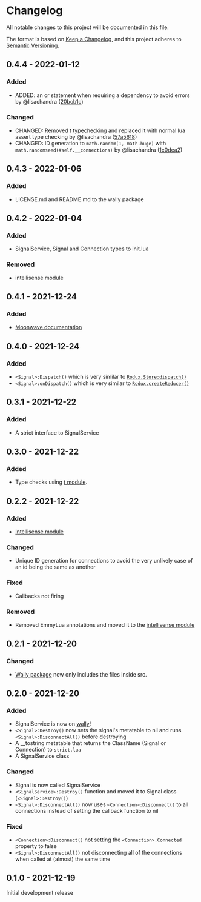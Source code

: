 # Changelog
All notable changes to this project will be documented in this file.

The format is based on [Keep a Changelog](https://keepachangelog.com/en/1.0.0/),
and this project adheres to [Semantic Versioning](https://semver.org/spec/v2.0.0.html). 

## 0.4.4 - 2022-01-12
### Added

- ADDED: an or statement when requiring a dependency to avoid errors by @lisachandra ([20bcb1c](https://github.com/zxibs/SignalService/commit/20bcb1c1641b3f27aa39c57278d6137eab81e39f))
### Changed

- CHANGED: Removed t typechecking and replaced it with normal lua assert type checking by @lisachandra ([57a5618](https://github.com/zxibs/SignalService/commit/57a56187ddb7f09fb458ca3cd27abb8f92130fa6))
- CHANGED: ID generation to `math.random(1, math.huge)` with `math.randomseed(#self.__connections)` by @lisachandra ([1c0dea2](https://github.com/zxibs/SignalService/commit/1c0dea2516e4338d8a75baf2c4730bb5b4f31958))
## 0.4.3 - 2022-01-06
### Added

- LICENSE.md and README.md to the wally package
## 0.4.2 - 2022-01-04
### Added

- SignalService, Signal and Connection types to init.lua
### Removed

- intellisense module
## 0.4.1 - 2021-12-24
### Added

- [Moonwave documentation](https://zxibs.github.io/SignalService/)
## 0.4.0 - 2021-12-24
### Added

- `<Signal>:Dispatch()` which is very similar to [`Rodux.Store:dispatch()`](https://roblox.github.io/rodux/api-reference/#storedispatch)
- `<Signal>:onDispatch()` which is very similar to [`Rodux.createReducer()`](https://roblox.github.io/rodux/api-reference/#roduxcreatereducer)
## 0.3.1 - 2021-12-22
### Added

- A strict interface to SignalService
## 0.3.0 - 2021-12-22
### Added

- Type checks using [t module](https://github.com/osyrisrblx/t).
## 0.2.2 - 2021-12-22
### Added

- [Intellisense module](https://github.com/zxibs/SignalService/blob/main/src/intellisense.lua)
### Changed

- Unique ID generation for connections to avoid the very unlikely case of an id being the same as another
### Fixed

- Callbacks not firing
### Removed

- Removed EmmyLua annotations and moved it to the [intellisense module](https://github.com/zxibs/SignalService/blob/main/src/intellisense.lua)
## 0.2.1 - 2021-12-20
### Changed

- [Wally package](https://wally.run/package/zxibs/signalservice) now only includes the files inside src.
## 0.2.0 - 2021-12-20
### Added

- SignalService is now on [wally](https://wally.run/package/zxibs/signalservice)!
- `<Signal>:Destroy()` now sets the signal's metatable to nil and runs `<Signal>:DisconnectAll()` before destroying
- A __tostring metatable that returns the ClassName (Signal or Connection) to `strict.lua`
- A SignalService class
### Changed

- Signal is now called SignalService
- `<SignalService>:Destroy()` function and moved it to Signal class (`<Signal>:Destroy()`)
- `<Signal>:DisconnectAll()` now uses `<Connection>:Disconnect()` to all connections instead of setting the callback function to nil
### Fixed

- `<Connection>:Disconnect()` not setting the `<Connection>.Connected` property to false
- `<Signal>:DisconnectAll()` not disconnecting all of the connections when called at (almost) the same time
## 0.1.0 - 2021-12-19

Initial development release
